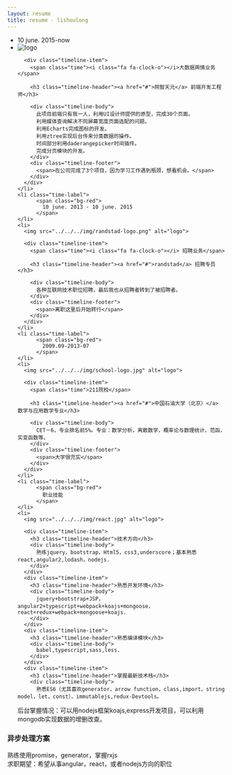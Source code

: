 ```yaml
---
layout: resume
title: resume - lishoulong
---
```


<div >
  <!-- The time line -->
  <ul class="timeline">
    <!-- timeline time label -->
    <li class="time-label">
          <span class="bg-red">
            10 june. 2015-now
          </span>
    </li>
    <!-- /.timeline-label -->
    <!-- timeline item -->
    <li>
      <img src="../../../img/logo2.jpg" alt="logo">

      <div class="timeline-item">
        <span class="time"><i class="fa fa-clock-o"></i>大数据舆情业务</span>

        <h3 class="timeline-header"><a href="#">网智天元</a> 前端开发工程师</h3>

        <div class="timeline-body">
          此项目前端只有我一人，利用UI设计师提供的原型，完成30个页面。
          利用媒体查询解决不同屏幕宽度页面适配的问题。
          利用Echarts完成图标的开发。
          利用ztree实现后台传来分类数据的操作。
          时间部分利用daderangepicker时间插件。
          完成分页模块的开发。
        </div>
        <div class="timeline-footer">
          <span>在公司完成了3个项目，因为学习工作遇到瓶颈，想看机会。</span>
        </div>
      </div>
    </li>
    <li class="time-label">
          <span class="bg-red">
            10 june. 2013 - 10 june. 2015
          </span>
    </li>
    <li>
      <img src="../../../img/randstad-logo.png" alt="logo">

      <div class="timeline-item">
        <span class="time"><i class="fa fa-clock-o"></i> 招聘业务</span>

        <h3 class="timeline-header"><a href="#">randstad</a> 招聘专员</h3>

        <div class="timeline-body">
          各种互联网技术职位招聘，最后我也从招聘者转到了被招聘者。
        </div>
        <div class="timeline-footer">
          <span>离职这里后开始转行</span>
        </div>
      </div>
    </li>
    <li class="time-label">
          <span class="bg-red">
            2009.09-2013-07
          </span>
    </li>
    <li>
      <img src="../../../img/school-logo.jpg" alt="logo">

      <div class="timeline-item">
        <span class="time">211院校</span>

        <h3 class="timeline-header"><a href="#">中国石油大学（北京）</a> 数学与应用数学专业</h3>

        <div class="timeline-body">
          CET－6，专业排名前5%。专业：数学分析，离散数学，概率论与数理统计，范函，实变函数等。
        </div>
        <div class="timeline-footer">
          <span>大学很充实</span>
        </div>
      </div>
    </li>
    <li class="time-label">
          <span class="bg-red">
            职业技能
          </span>
    </li>
    <li>
      <img src="../../../img/react.jpg" alt="logo">

      <div class="timeline-item">
        <h3 class="timeline-header">技术方向</h3>
        <div class="timeline-body">
          熟练jquery，bootstrap，Html5，css3,underscore；基本熟悉react,angular2,lodash，nodejs.
        </div>
      </div>
      <div class="timeline-item">
        <h3 class="timeline-header">熟悉开发环境</h3>
        <div class="timeline-body">
          jquery+bootstrap+JSP，angular2+typescript+webpack+koajs+mongoose，react+redux+webpack+mongoose+koajs.
        </div>
      </div>
      <div class="timeline-item">
        <h3 class="timeline-header">熟悉编译模块</h3>
        <div class="timeline-body">
          babel,typescript,sass,less.
        </div>
      </div>
      <div class="timeline-item">
        <h3 class="timeline-header">掌握最新技术栈</h3>
        <div class="timeline-body">
          熟悉ES6（尤其喜欢generator，arrow function，class,import，string model，let，const），immutablejs,redux-Devtools。

后台掌握情况：可以用nodejs框架koajs,express开发项目，可以利用mongodb实现数据的增删改查。
</div>
</div>
<div class="timeline-item">
<h3 class="timeline-header">异步处理方案</h3>
<div class="timeline-body">
熟练使用promise，generator，掌握rxjs
</div>
</div>
</li>

  </ul>
  <div>求职期望：希望从事angular，react，或者nodejs方向的职位</div>
</div>
